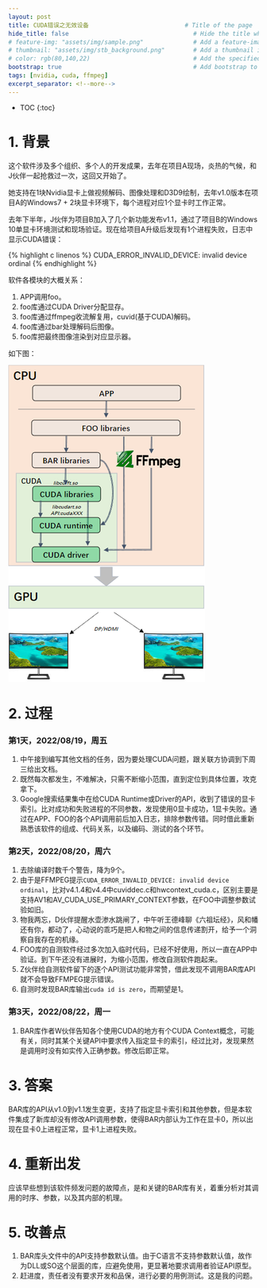 ```yaml
---
layout: post
title: CUDA错误之无效设备                           # Title of the page
hide_title: false                                   # Hide the title when displaying the post, but shown in lists of posts
# feature-img: "assets/img/sample.png"              # Add a feature-image to the post
# thumbnail: "assets/img/stb_background.png"        # Add a thumbnail image on blog view
# color: rgb(80,140,22)                             # Add the specified color as feature image, and change link colors in post
bootstrap: true                                     # Add bootstrap to the page
tags: [nvidia, cuda, ffmpeg]
excerpt_separator: <!--more-->
---
```


<!--more-->
* TOC
{:toc}

# 1. 背景

这个软件涉及多个组织、多个人的开发成果，去年在项目A现场，炎热的气候，和J伙伴一起抢救过一次，这回又开始了。

她支持在1块Nvidia显卡上做视频解码、图像处理和D3D9绘制，去年v1.0版本在项目A的Windows7 + 2块显卡环境下，每个进程对应1个显卡时工作正常。

去年下半年，J伙伴为项目B加入了几个新功能发布v1.1，通过了项目B的Windows 10单显卡环境测试和现场验证。现在给项目A升级后发现有1个进程失败，日志中显示CUDA错误：

{% highlight c linenos %}
CUDA_ERROR_INVALID_DEVICE: invalid device ordinal
{% endhighlight %}

软件各模块的大概关系：

1. APP调用foo。
2. foo库通过CUDA Driver分配显存。
3. foo库通过ffmpeg收流解复用，cuvid(基于CUDA)解码。
4. foo库通过bar处理解码后图像。
5. foo库把最终图像渲染到对应显示器。

如下图：

![框架](/assets/img/post/2022-08-19-Cuda-invalid/architecture.png "框架")

# 2. 过程

### 第1天，2022/08/19，周五

1. 中午接到编写其他文档的任务，因为要处理CUDA问题，跟关联方协调到下周三给出文档。
2. 既然每次都发生，不难解决，只需不断缩小范围，直到定位到具体位置，攻克拿下。
3. Google搜索结果集中在给CUDA Runtime或Driver的API，收到了错误的显卡索引。比对成功和失败进程的不同参数，发现使用0显卡成功，1显卡失败。通过在APP、FOO的各个API调用前后加入日志，排除参数传错。同时借此重新熟悉该软件的组成、代码关系，以及编码、测试的各个环节。

### 第2天，2022/08/20，周六

1. 去除编译时数千个警告，降为9个。
2. 由于是FFMPEG提示`CUDA_ERROR_INVALID_DEVICE: invalid device ordinal`，比对v4.1.4和v4.4中cuviddec.c和hwcontext_cuda.c，区别主要是支持AV1和AV_CUDA_USE_PRIMARY_CONTEXT参数，在FOO中调整参数试验如旧。
3. 物我两忘，D伙伴提醒水壶渗水跳闸了，中午听王德峰聊《六祖坛经》，风和幡还有你，都动了，心动说的乖巧是把人和物之间的信息传递割开，给予一个洞察自我存在的机缘。
4. FOO库的自测软件经过多次加入临时代码，已经不好使用，所以一直在APP中验证。到下午还没有进展时，为缩小范围，修改自测软件跑起来。
5. Z伙伴给自测软件留下的逐个API测试功能非常赞，借此发现不调用BAR库API就不会导致FFMPEG提示错误。
6. 自测时发现BAR库输出`cuda id is zero`，而期望是1。

### 第3天，2022/08/22，周一

1. BAR库作者W伙伴告知各个使用CUDA的地方有个CUDA Context概念，可能有关，同时其某个关键API中要求传入指定显卡的索引，经过比对，发现果然是调用时没有如实传入正确参数。修改后即正常。

# 3. 答案

BAR库的API从v1.0到v1.1发生变更，支持了指定显卡索引和其他参数，但是本软件集成了新库却没有修改API调用参数，使得BAR内部认为工作在显卡0，所以出现在显卡0上进程正常，显卡1上进程失败。

# 4. 重新出发

应该早些想到该软件频发问题的故障点，是和关键的BAR库有关，着重分析对其调用的时序、参数，以及其内部的机理。

# 5. 改善点

1. BAR库头文件中的API支持参数默认值。由于C语言不支持参数默认值，故作为DLL或SO这个层面的库，应避免使用，更显著地要求调用者验证API原型。
2. 赶进度，责任者没有要求开发和品保，进行必要的用例测试。这是我的问题。